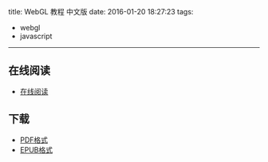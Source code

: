 title: WebGL 教程 中文版
date: 2016-01-20 18:27:23
tags:
  - webgl
  - javascript
---

<!--more-->

## 在线阅读 ##

+ [在线阅读](http://wiki.jikexueyuan.com/project/webgl/)

## 下载 ##

+ [PDF格式](http://wiki.jikexueyuan.com/download/webgl/pdf/)
+ [EPUB格式](http://wiki.jikexueyuan.com/download/webgl/epub/)